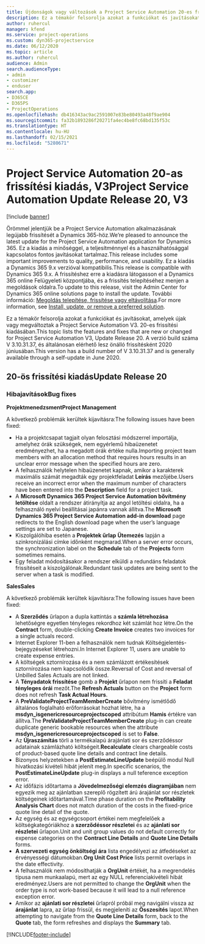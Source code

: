 ```yaml
---
title: Újdonságok vagy változások a Project Service Automation 20-es frissítési kiadásának V3 változatában
description: Ez a témakör felsorolja azokat a funkciókat és javításokat, amelyek elérhetők a Project Service Automation V3. 20-os frissítési kiadásában
author: ruhercul
manager: kfend
ms.service: project-operations
ms.custom: dyn365-projectservice
ms.date: 06/12/2020
ms.topic: article
ms.author: ruhercul
audience: Admin
search.audienceType:
- admin
- customizer
- enduser
search.app:
- D365CE
- D365PS
- ProjectOperations
ms.openlocfilehash: db416343ac9ac2591007e83be80493a48f9ae904
ms.sourcegitcommit: fa32b1893286f20271fa4ec4be8fc68bd135f53c
ms.translationtype: HT
ms.contentlocale: hu-HU
ms.lasthandoff: 02/15/2021
ms.locfileid: "5280671"
---
```

# <a name="project-service-automation-update-release-20-v3"></a><span data-ttu-id="c04f8-103">Project Service Automation 20-as frissítési kiadás, V3</span><span class="sxs-lookup"><span data-stu-id="c04f8-103">Project Service Automation Update Release 20, V3</span></span>

[!include [banner](../includes/psa-now-project-operations.md)]

<span data-ttu-id="c04f8-104">Örömmel jelentjük be a Project Service Automation alkalmazásának legújabb frissítését a Dynamics 365-höz.</span><span class="sxs-lookup"><span data-stu-id="c04f8-104">We’re pleased to announce the latest update for the Project Service Automation application for Dynamics 365.</span></span> <span data-ttu-id="c04f8-105">Ez a kiadás a minőséggel, a teljesítménnyel és a használhatósággal kapcsolatos fontos javításokat tartalmaz.</span><span class="sxs-lookup"><span data-stu-id="c04f8-105">This release includes some important improvements to quality, performance, and usability.</span></span> <span data-ttu-id="c04f8-106">Ez a kiadás a Dynamics 365 9.x verzióval kompatibilis.</span><span class="sxs-lookup"><span data-stu-id="c04f8-106">This release is compatible with Dynamics 365 9.x.</span></span> <span data-ttu-id="c04f8-107">A frissítéshez erre a kiadásra látogasson el a Dynamics 365 online Felügyeleti központjába, és a frissítés telepítéséhez menjen a megoldások oldalra.</span><span class="sxs-lookup"><span data-stu-id="c04f8-107">To update to this release, visit the Admin Center for Dynamics 365 online solutions page to install the update.</span></span> <span data-ttu-id="c04f8-108">További információ: [Megoldás telepítése, frissítése vagy eltávolítása](https://docs.microsoft.com/power-platform/admin/install-remove-preferred-solution).</span><span class="sxs-lookup"><span data-stu-id="c04f8-108">For more information, see [Install, update, or remove a preferred solution](https://docs.microsoft.com/power-platform/admin/install-remove-preferred-solution).</span></span>

<span data-ttu-id="c04f8-109">Ez a témakör felsorolja azokat a funkciókat és javításokat, amelyek újak vagy megváltoztak a Project Service Automation V3. 20-es frissítési kiadásában.</span><span class="sxs-lookup"><span data-stu-id="c04f8-109">This topic lists the features and fixes that are new or changed for Project Service Automation V3, Update Release 20.</span></span> <span data-ttu-id="c04f8-110">A verzió build száma V 3.10.31.37, és általánosan elérhető lesz önálló frissítésként 2020 júniusában.</span><span class="sxs-lookup"><span data-stu-id="c04f8-110">This version has a build number of V 3.10.31.37 and is generally available through a self-update in June 2020.</span></span>

## <a name="update-release-20"></a><span data-ttu-id="c04f8-111">20-ös frissítési kiadás</span><span class="sxs-lookup"><span data-stu-id="c04f8-111">Update Release 20</span></span>

### <a name="bug-fixes"></a><span data-ttu-id="c04f8-112">Hibajavítások</span><span class="sxs-lookup"><span data-stu-id="c04f8-112">Bug fixes</span></span>

<span data-ttu-id="c04f8-113">**Projektmenedzsment**</span><span class="sxs-lookup"><span data-stu-id="c04f8-113">**Project Management**</span></span>

<span data-ttu-id="c04f8-114">A következő problémák kerültek kijavításra:</span><span class="sxs-lookup"><span data-stu-id="c04f8-114">The following issues have been fixed:</span></span>

- <span data-ttu-id="c04f8-115">Ha a projektcsapat tagjait olyan felosztási módszerrel importálja, amelyhez órák szükségek, nem egyérlemű hibaüzenetet eredményezhet, ha a megadott órák értéke nulla.</span><span class="sxs-lookup"><span data-stu-id="c04f8-115">Importing project team members with an allocation method that requires hours results in an unclear error message when the specified hours are zero.</span></span>
- <span data-ttu-id="c04f8-116">A felhasználók helytelen hibaüzenetet kapnak, amikor a karakterek maximális számát megadták egy projektfeladat **Leírás** mezőjébe.</span><span class="sxs-lookup"><span data-stu-id="c04f8-116">Users receive an incorrect error when the maximum number of characters have been entered into the **Description** field for a project task.</span></span>
- <span data-ttu-id="c04f8-117">A **Microsoft Dynamics 365 Project Service Automation bővítmény letöltése** oldalt a rendszer átirányítja az angol letöltési oldalra, ha a felhasználó nyelvi beállításai japánra vannak állítva.</span><span class="sxs-lookup"><span data-stu-id="c04f8-117">The **Microsoft Dynamics 365 Project Service Automation add-in download** page redirects to the English download page when the user’s language settings are set to Japanese.</span></span>
- <span data-ttu-id="c04f8-118">Kiszolgálóhiba esetén a **Projektek űrlap** **Ütemezés** lapján a szinkronizálási címke időnként megmarad.</span><span class="sxs-lookup"><span data-stu-id="c04f8-118">When a server error occurs, the synchronization label on the **Schedule** tab of the **Projects** form sometimes remains.</span></span>
- <span data-ttu-id="c04f8-119">Egy feladat módosításakor a rendszer elküldi a redundáns feladatok frissítéseit a kiszolgálónak.</span><span class="sxs-lookup"><span data-stu-id="c04f8-119">Redundant task updates are being sent to the server when a task is modified.</span></span>

<span data-ttu-id="c04f8-120">**Sales**</span><span class="sxs-lookup"><span data-stu-id="c04f8-120">**Sales**</span></span>

<span data-ttu-id="c04f8-121">A következő problémák kerültek kijavításra:</span><span class="sxs-lookup"><span data-stu-id="c04f8-121">The following issues have been fixed:</span></span>

- <span data-ttu-id="c04f8-122">A **Szerződés** űrlapon a dupla kattintás a **számla létrehozása** lehetőségre egyetlen tényleges rekordhoz két számlát hoz létre.</span><span class="sxs-lookup"><span data-stu-id="c04f8-122">On the **Contract** form, double-clicking **Create Invoice** creates two invoices for a single actuals record.</span></span>
- <span data-ttu-id="c04f8-123">Internet Explorer 11-ben a felhasználók nem tudnak Költségjelentés-bejegyzéseket létrehozni.</span><span class="sxs-lookup"><span data-stu-id="c04f8-123">In Internet Explorer 11, users are unable to create expense entries.</span></span>
- <span data-ttu-id="c04f8-124">A költségek sztornírozása és a nem számlázott értékesítések sztornírozása nem kapcsolódik össze.</span><span class="sxs-lookup"><span data-stu-id="c04f8-124">Reversal of Cost and reversal of Unbilled Sales Actuals are not linked.</span></span>
- <span data-ttu-id="c04f8-125">A **Tényadatok frissítése** gomb a **Projekt** űrlapon nem frissíti a **Feladat tényleges órái** mezőt.</span><span class="sxs-lookup"><span data-stu-id="c04f8-125">The **Refresh Actuals** button on the **Project** form does not refresh **Task Actual Hours**.</span></span>
- <span data-ttu-id="c04f8-126">A **PreValidateProjectTeamMemberCreate** bővítmény ismétlődő általános foglalható erőforrásokat hozhat létre, ha a **msdyn_isgenericresourceprojectscoped** attribútum **Hamis** értékre van állítva.</span><span class="sxs-lookup"><span data-stu-id="c04f8-126">The **PreValidateProjectTeamMemberCreate** plug-in can create duplicate generic bookable resources when the attribute **msdyn_isgenericresourceprojectscoped** is set to **False**.</span></span>
- <span data-ttu-id="c04f8-127">Az **Újraszámítás** törli a termékalapú árajánlati sor és szerződéssor adatainak számlázható költségeit.</span><span class="sxs-lookup"><span data-stu-id="c04f8-127">**Recalculate** clears chargeable costs of product-based quote line details and contract line details.</span></span>
- <span data-ttu-id="c04f8-128">Bizonyos helyzetekben a **PostEstimateLineUpdate** beépülő modul Null hivatkozási kivételi hibát jelenít meg.</span><span class="sxs-lookup"><span data-stu-id="c04f8-128">In specific scenarios, the **PostEstimateLineUpdate** plug-in displays a null teference exception error.</span></span>
- <span data-ttu-id="c04f8-129">Az időfázis időtartama a **Jövedelmezőségi elemzés diagramjában** nem egyezik meg az ajánlatban szereplő rögzített árú árajánlat sor részletek költségeinek időtartamával.</span><span class="sxs-lookup"><span data-stu-id="c04f8-129">Time phase duration on the **Profitability Analysis Chart** does not match duration of the costs in the fixed-price quote line detail of the quote.</span></span>
- <span data-ttu-id="c04f8-130">Az egység és az egységcsoport értékei nem megfelelőek a költségkategóriákhoz a **szerződéssor részletei** és az **ajánlati sor részletei** űrlapon.</span><span class="sxs-lookup"><span data-stu-id="c04f8-130">Unit and unit group values do not default correctly for expense categories on the **Contract Line Details** and **Quote Line Details** forms.</span></span>
- <span data-ttu-id="c04f8-131">**A szervezeti egység önköltségi ára** lista engedélyezi az átfedéseket az érvényességi dátumokban.</span><span class="sxs-lookup"><span data-stu-id="c04f8-131">**Org Unit Cost Price** lists permit overlaps in the date effectivity.</span></span>
- <span data-ttu-id="c04f8-132">A felhasználók nem módosíthatják a **OrgUnit** értékét, ha a megrendelés típusa nem munkaalapú, mert az egy NULL referenciakivételi hibát eredményez.</span><span class="sxs-lookup"><span data-stu-id="c04f8-132">Users are not permitted to change the **OrgUnit** when the order type is not work-based because it will lead to a null reference exception error.</span></span>
- <span data-ttu-id="c04f8-133">Amikor az **ajánlati sor részletei** űrlapról próbál meg navigálni vissza az **árajánlat** lapra, az űrlap frissül, és megjeleníti az **Összesítés** lapot.</span><span class="sxs-lookup"><span data-stu-id="c04f8-133">When attempting to navigate from the **Quote Line Details** form, back to the **Quote** tab, the form refreshes and displays the **Summary** tab.</span></span>


[!INCLUDE[footer-include](../includes/footer-banner.md)]